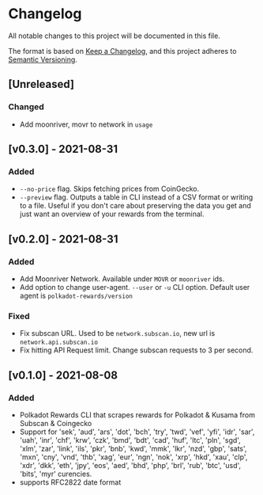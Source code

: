 # Changelog
All notable changes to this project will be documented in this file.

The format is based on [Keep a Changelog](https://keepachangelog.com/en/1.0.0/),
and this project adheres to [Semantic Versioning](https://semver.org/spec/v2.0.0.html).

## [Unreleased]
### Changed
- Add moonriver, movr to network in `usage`

## [v0.3.0] - 2021-08-31
### Added
- `--no-price` flag. Skips fetching prices from CoinGecko.
- `--preview` flag. Outputs a table in CLI instead of a CSV format or writing to a file. Useful if you don't care about
  preserving the data you get and just want an overview of your rewards from the terminal.

## [v0.2.0] - 2021-08-31
### Added
- Add Moonriver Network. Available under `MOVR` or `moonriver` ids.
- Add option to change user-agent. `--user` or `-u` CLI option. Default user agent is `polkadot-rewards/version`

### Fixed
- Fix subscan URL. Used to be `network.subscan.io`, new url is `network.api.subscan.io`
- Fix hitting API Request limit. Change subscan requests to 3 per second.

## [v0.1.0] - 2021-08-08
### Added
- Polkadot Rewards CLI that scrapes rewards for Polkadot & Kusama from Subscan & Coingecko
- Support for 'sek', 'aud', 'ars', 'dot', 'bch', 'try', 'twd', 'vef', 'yfi', 'idr', 'sar', 'uah', 'inr', 'chf', 'krw', 'czk', 'bmd', 'bdt', 'cad', 'huf', 'ltc', 'pln', 'sgd', 'xlm', 'zar', 'link', 'ils', 'pkr', 'bnb', 'kwd', 'mmk', 'lkr', 'nzd', 'gbp', 'sats', 'mxn', 'cny', 'vnd', 'thb', 'xag', 'eur', 'ngn', 'nok', 'xrp', 'hkd', 'xau', 'clp', 'xdr', 'dkk', 'eth', 'jpy', 'eos', 'aed', 'bhd', 'php', 'brl', 'rub', 'btc', 'usd', 'bits', 'myr' curencies.
- supports RFC2822 date format
